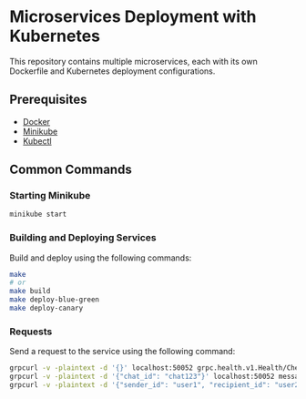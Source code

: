 # Microservices Deployment with Kubernetes

This repository contains multiple microservices, each with its own Dockerfile and Kubernetes deployment configurations.

## Prerequisites

- [Docker](https://www.docker.com/)
- [Minikube](https://minikube.sigs.k8s.io/docs/start/)
- [Kubectl](https://kubernetes.io/docs/tasks/tools/install-kubectl/)

## Common Commands

### Starting Minikube

```sh
minikube start
```

### Building and Deploying Services
Build and deploy using the following commands:

```sh
make
# or 
make build
make deploy-blue-green
make deploy-canary
```

### Requests

Send a request to the service using the following command:
    
```sh
grpcurl -v -plaintext -d '{}' localhost:50052 grpc.health.v1.Health/Check
grpcurl -v -plaintext -d '{"chat_id": "chat123"}' localhost:50052 message.MessageService/GetMessages
grpcurl -v -plaintext -d '{"sender_id": "user1", "recipient_id": "user2", "content": "Hello, world!"}' localhost:50052 message.MessageService/SendMessage
```
